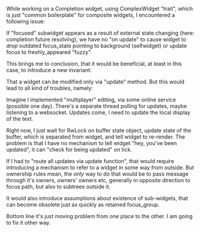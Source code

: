 While working on a Completion widget, using ComplexWidget "trait", which is just "common boilerplate" for composite
widgets, I encountered a following issue:

If "focused" subwidget appears as a result of external state changing (here: completion future resolving),
we have no "on update" to cause widget to *drop* outdated focus_state pointing to background (selfwidget)
or update focus to freshly_appeared "fuzzy".

This brings me to conclusion, that it would be beneficial, at least in this case, to introduce a new invariant:

That a widget can be modified only via "update" method. But this would lead to all kind of troubles, namely:

Imagine I implemented "multiplayer" editing, via some online service (possible one day). There's a separate thread
polling for updates, maybe listening to a websocket. Updates come, I need to update the local display of the text.

Right now, I just wait for RwLock on buffer state object, update state of the buffer, which is separated from widget,
and tell widget to re-render. The problem is that I have no mechanism to tell widget "hey, you've been updated",
it can "check for being updated" on tick.

If I had to "route all updates via update function", that would require introducing a mechanism to refer to a widget
in some way from outside. But ownership rules mean, the *only* way to do that would be to pass message through
it's owners, owners' owners etc, generally in opposite direction to focus path, but also to subtrees outside it.

It would also introduce assumptions about existence of sub-widgets, that can become obsolete just as quickly as
retained focus_group.

Bottom line it's just moving problem from one place to the other. I am going to fix it other way.